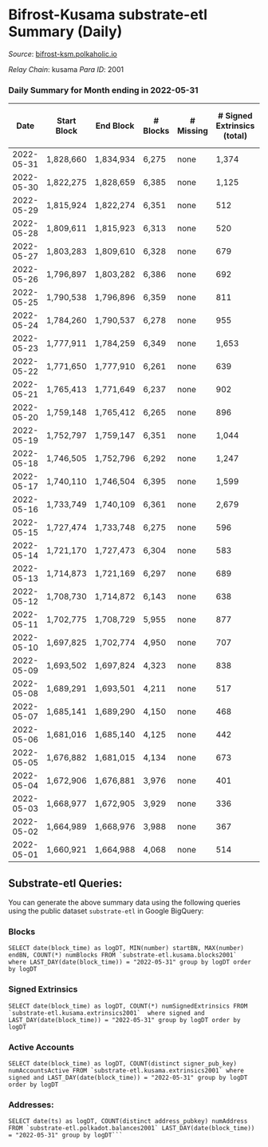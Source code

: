 # Bifrost-Kusama substrate-etl Summary (Daily)

_Source_: [bifrost-ksm.polkaholic.io](https://bifrost-ksm.polkaholic.io)

*Relay Chain*: kusama
*Para ID*: 2001



### Daily Summary for Month ending in 2022-05-31


| Date | Start Block | End Block | # Blocks | # Missing | # Signed Extrinsics (total) | # Active Accounts | # Addresses with Balances | # Events | # Transfers | # XCM Transfers In | # XCM Transfers Out |
| ---- | ----------- | --------- | -------- | --------- | --------------------------- | ----------------- | ------------------------- | -------- | ----------- | ------------------ | ------------------- |
| 2022-05-31 | 1,828,660 | 1,834,934 | 6,275 | none  | 1,374 | 296 | 99,134 | 38,851 | 9,579 ($3,235,011) | 98 ($84,452.97) | 94 ($1,194,728) |
| 2022-05-30 | 1,822,275 | 1,828,659 | 6,385 | none  | 1,125 | 330 | 99,126 | 38,639 | 9,909 ($176,230) | 44 ($39,270.13) | 35 ($10,115.79) |
| 2022-05-29 | 1,815,924 | 1,822,274 | 6,351 | none  | 512 | 140 | 99,119 | 32,066 | 8,153 ($152,944) | 25 ($56,982.73) | 28 ($12,944.58) |
| 2022-05-28 | 1,809,611 | 1,815,923 | 6,313 | none  | 520 | 155 | 99,106 | 33,474 | 8,782 ($148,718) | 43 ($33,871.29) | 8 ($5,737.95) |
| 2022-05-27 | 1,803,283 | 1,809,610 | 6,328 | none  | 679 | 158 | 99,095 | 33,598 | 8,377 ($200,754) | 46 ($72,594.09) | 28 ($12,535.74) |
| 2022-05-26 | 1,796,897 | 1,803,282 | 6,386 | none  | 692 | 176 | 99,091 | 36,336 | 9,669 ($317,219) | 53 ($107,070) | 37 ($19,545.15) |
| 2022-05-25 | 1,790,538 | 1,796,896 | 6,359 | none  | 811 | 207 | 99,085 | 36,857 | 9,581 ($1,793,984) | 86 ($771,127) | 43 ($22,398.27) |
| 2022-05-24 | 1,784,260 | 1,790,537 | 6,278 | none  | 955 | 261 | 99,071 | 35,159 | 8,559 ($611,990) | 56 ($85,982.49) | 37 ($75,507.23) |
| 2022-05-23 | 1,777,911 | 1,784,259 | 6,349 | none  | 1,653 | 416 | 99,069 | 43,370 | 10,912 ($1,264,644) | 93 ($144,623) | 58 ($39,752.86) |
| 2022-05-22 | 1,771,650 | 1,777,910 | 6,261 | none  | 639 | 176 | 99,050 | 34,336 | 8,929 ($163,106) | 35 ($110,545) | 26 ($8,242.30) |
| 2022-05-21 | 1,765,413 | 1,771,649 | 6,237 | none  | 902 | 213 | 99,042 | 36,239 | 9,309 ($259,155) | 51 ($33,033.09) | 51 ($22,130.14) |
| 2022-05-20 | 1,759,148 | 1,765,412 | 6,265 | none  | 896 | 246 | 99,031 | 38,063 | 10,180 ($158,515) | 50 ($61,187.47) | 38 ($54,596.05) |
| 2022-05-19 | 1,752,797 | 1,759,147 | 6,351 | none  | 1,044 | 227 | 99,021 | 38,183 | 9,471 ($468,986) | 79 ($60,930.28) | 49 ($20,230.21) |
| 2022-05-18 | 1,746,505 | 1,752,796 | 6,292 | none  | 1,247 | 280 | 98,992 | 40,682 | 10,459 ($695,645) | 111 ($443,315) | 68 ($78,368.10) |
| 2022-05-17 | 1,740,110 | 1,746,504 | 6,395 | none  | 1,599 | 368 | 98,972 | 43,307 | 10,401 ($3,447,018) | 203 ($488,349) | 85 ($58,856.69) |
| 2022-05-16 | 1,733,749 | 1,740,109 | 6,361 | none  | 2,679 | 603 | 98,927 | 50,389 | 10,784 ($9,329,768) | 471 ($1,418,418) | 201 ($1,951,904) |
| 2022-05-15 | 1,727,474 | 1,733,748 | 6,275 | none  | 596 | 144 | 98,862 | 34,002 | 9,009 ($498,829) | 65 ($7,997,725) | 28 ($18,926.58) |
| 2022-05-14 | 1,721,170 | 1,727,473 | 6,304 | none  | 583 | 124 | 98,854 | 32,179 | 8,158 ($329,034) | 42 ($28,258.91) | 47 ($44,108.38) |
| 2022-05-13 | 1,714,873 | 1,721,169 | 6,297 | none  | 689 | 169 | 98,850 | 34,367 | 8,904 ($555,239) | 46 ($83,142.07) | 48 ($68,625.87) |
| 2022-05-12 | 1,708,730 | 1,714,872 | 6,143 | none  | 638 | 127 | 98,842 | 32,171 | 8,158 ($181,973) | 68 ($41,539.16) | 56 ($40,897.20) |
| 2022-05-11 | 1,702,775 | 1,708,729 | 5,955 | none  | 877 | 119 | 98,835 | 33,728 | 8,453 ($387,743) | 120 ($97,480.88) | 107 ($110,375) |
| 2022-05-10 | 1,697,825 | 1,702,774 | 4,950 | none  | 707 | 145 | 98,828 | 27,482 | 6,816 ($329,563) | 72 ($60,738.96) | 62 ($62,164.48) |
| 2022-05-09 | 1,693,502 | 1,697,824 | 4,323 | none  | 838 | 176 |  | 25,487 | 6,247 ($512,591) | 67 ($67,222.77) | 82 ($73,366.29) |
| 2022-05-08 | 1,689,291 | 1,693,501 | 4,211 | none  | 517 | 111 | 98,815 | 23,003 | 5,838 ($170,954) | 37 ($36,437.56) | 48 ($41,617.87) |
| 2022-05-07 | 1,685,141 | 1,689,290 | 4,150 | none  | 468 | 131 | 98,812 | 23,307 | 5,957 ($84,162.11) | 26 ($8,345.88) | 27 ($17,043.73) |
| 2022-05-06 | 1,681,016 | 1,685,140 | 4,125 | none  | 442 | 123 | 98,806 | 22,250 | 5,706 ($84,242.73) | 23 ($39,211.94) | 26 ($27,129.52) |
| 2022-05-05 | 1,676,882 | 1,681,015 | 4,134 | none  | 673 | 156 | 98,797 | 24,357 | 5,907 ($183,881) | 30 ($47,453.89) | 45 ($24,950.19) |
| 2022-05-04 | 1,672,906 | 1,676,881 | 3,976 | none  | 401 | 106 | 98,777 | 21,523 | 5,635 ($119,899) | 28 ($43,223.51) | 26 ($28,717.00) |
| 2022-05-03 | 1,668,977 | 1,672,905 | 3,929 | none  | 336 | 98 | 98,776 | 19,416 | 4,758 ($131,201) | 31 ($21,867.29) | 20 ($10,382.16) |
| 2022-05-02 | 1,664,989 | 1,668,976 | 3,988 | none  | 367 | 97 | 98,771 | 21,132 | 5,447 ($168,915) | 21 ($72,919.53) | 12 ($4,752.49) |
| 2022-05-01 | 1,660,921 | 1,664,988 | 4,068 | none  | 514 | 119 | 98,765 | 22,373 | 5,694 ($180,705) | 33 ($49,851.29) | 26 ($23,003.26) |

## Substrate-etl Queries:
You can generate the above summary data using the following queries using the public dataset `substrate-etl` in Google BigQuery:


### Blocks
```
SELECT date(block_time) as logDT, MIN(number) startBN, MAX(number) endBN, COUNT(*) numBlocks FROM `substrate-etl.kusama.blocks2001`  where LAST_DAY(date(block_time)) = "2022-05-31" group by logDT order by logDT
```


### Signed Extrinsics
```
SELECT date(block_time) as logDT, COUNT(*) numSignedExtrinsics FROM `substrate-etl.kusama.extrinsics2001`  where signed and LAST_DAY(date(block_time)) = "2022-05-31" group by logDT order by logDT
```


### Active Accounts
```
SELECT date(block_time) as logDT, COUNT(distinct signer_pub_key) numAccountsActive FROM `substrate-etl.kusama.extrinsics2001` where signed and LAST_DAY(date(block_time)) = "2022-05-31" group by logDT order by logDT
```


### Addresses:
```
SELECT date(ts) as logDT, COUNT(distinct address_pubkey) numAddress FROM `substrate-etl.polkadot.balances2001` LAST_DAY(date(block_time)) = "2022-05-31" group by logDT```

